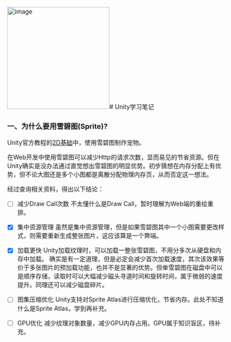 <img width="237" alt="image" src="https://github.com/user-attachments/assets/62b7c3bb-aa9f-409d-b96f-3fdb3b5bbfba" /># Unity学习笔记


### 一、为什么要用雪碧图(Sprite)?

Unity官方教程的[2D基础](https://learn.unity.com/pathway/unity-essentials/unit/2d-essentials/tutorial/add-an-animated-pet?version=6)中，使用雪碧图制作宠物。

在Web开发中使用雪碧图可以减少Http的请求次数，显而易见的节省资源。但在Unity确实是没办法通过直觉想出雪碧图的明显优势。初步猜想在内存分配上有优势，但不论大图还是多个小图都是离散分配物理内存页，从而否定这一想法。

经过查询相关资料，得出以下结论：

- [ ] 减少Draw Call次数
      不太懂什么是Draw Call，暂时理解为Web端的重绘重排。
- [x] 集中资源管理
      虽然是集中资源管理，但是如果雪碧图其中一个小图需要更改样式，则需要重新生成整张图片，这应该算是一个弊端。
- [x] 加载更快
      Unity加载纹理时，可以加载一整张雪碧图，不用分多次从硬盘和内存中加载。
      确实是有一定道理，但是必定会减少首次加载速度，其次该效果等价于多张图片的预加载功能，也并不是显著的优势。但单雪碧图在磁盘中可以是顺序存储，读取时可以大幅减少磁头寻道时间和旋转时间，属于微弱的速度提升。同理还可以减少磁盘碎片。
- [ ] 图集压缩优化
      Unity支持对Sprite Atlas进行压缩优化，节省内存。此处不知道什么是Sprite Atlas，学到再补充。
- [ ] GPU优化
      减少纹理对象数量，减少GPU内存占用。GPU属于知识盲区，待补充。
      
